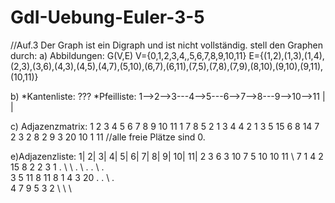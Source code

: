 # GdI-Uebung-Euler-3-5
//Auf.3
Der Graph ist ein Digraph und ist nicht vollständig.
stell den Graphen durch:
a) Abbildungen:
G(V,E)
V={0,1,2,3,4,,5,6,7,8,9,10,11}
E={(1,2),(1,3),(1,4),(2,3),(3,6),(4,3),(4,5),(4,7),(5,10),(6,7),(6,11),(7,5),(7,8),(7,9),(8,10),(9,10),(9,11),(10,11)}

b)
*Kantenliste:
???
*Pfeilliste:
  1-->2-->3---4-->5---6-->7-->8---9-->10-->11
  |
  |

c) Adjazenzmatrix:
   1  2  3  4  5  6  7  8  9  10  11
1     7  8  5
2           1
3                 4
4        2     1    3
5                             15 
6                   8             14
7              2        3  2
8                              2
9                              3  20
10                                 1
11 
//alle freie Plätze sind 0.

e)Adjazenzliste:
1| 2| 3| 4| 5| 6| 7| 8| 9| 10| 11|
2  3  6  3 10  7  5 10 10  11  \ 
7  1  4  2 15  8  2  2  3   1
.  \  \  . \   .  .  \   .  \
3        5    11  8     11
8        1     4  3     20
.        .    \   .     \
4        7        9
5        3        2
\        \        \









